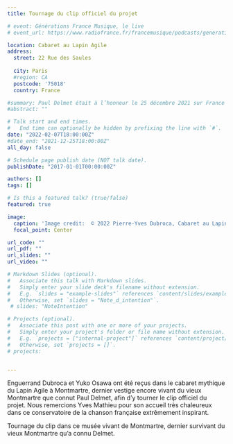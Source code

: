```yaml
---
title: Tournage du clip officiel du projet

# event: Générations France Musique, le live
# event_url: https://www.radiofrance.fr/francemusique/podcasts/generations-france-musique-le-live

location: Cabaret au Lapin Agile
address:
  street: 22 Rue des Saules
 
  city: Paris
  #region: CA
  postcode: '75018'
  country: France

#summary: Paul Delmet était à l’honneur le 25 décembre 2021 sur France Musique. 
#abstract: ""

# Talk start and end times.
#   End time can optionally be hidden by prefixing the line with `#`.
date: "2022-02-07T18:00:00Z"
#date_end: "2021-12-25T18:00:00Z"
all_day: false

# Schedule page publish date (NOT talk date).
publishDate: "2017-01-01T00:00:00Z"

authors: []
tags: []

# Is this a featured talk? (true/false)
featured: true

image:
  caption: 'Image credit:  © 2022 Pierre-Yves Dubroca, Cabaret au Lapin Agile de Montmartre'
  focal_point: Center

url_code: ""
url_pdf: ""
url_slides: ""
url_video: ""

# Markdown Slides (optional).
#   Associate this talk with Markdown slides.
#   Simply enter your slide deck's filename without extension.
#   E.g. `slides = "example-slides"` references `content/slides/example-slides.md`.
#   Otherwise, set `slides = "Note_d_intention"`.
 # slides: "NoteIntention"

# Projects (optional).
#   Associate this post with one or more of your projects.
#   Simply enter your project's folder or file name without extension.
#   E.g. `projects = ["internal-project"]` references `content/project/deep-learning/index.md`.
#   Otherwise, set `projects = []`.
# projects:


---
```

Enguerrand Dubroca et Yuko Osawa ont été reçus dans le cabaret mythique du Lapin Agile à Montmartre, dernier vestige encore vivant du vieux Montmartre que connut Paul Delmet, afin d’y tourner le clip officiel du projet. Nous remercions Yves Mathieu pour son accueil très chaleureux dans ce conservatoire de la chanson française extrêmement inspirant. 

Tournage du clip dans ce musée vivant de Montmartre, dernier survivant du vieux Montmartre qu’a connu Delmet.
